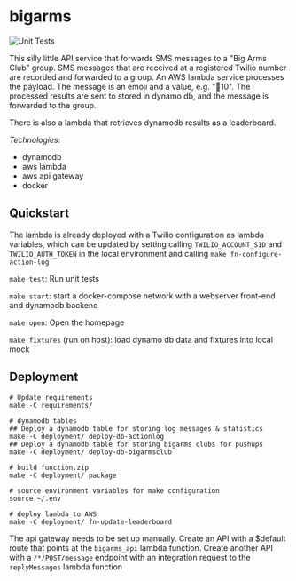 bigarms
=======

![Unit Tests](https://github.com/kindasimple/bigarms/actions/workflows/unit_test.yml/badge.svg)

This silly little API service that forwards SMS messages to a "Big Arms Club" group. SMS messages that are received at a registered Twilio number are recorded and forwarded to a group. An AWS lambda service processes the payload. The message is an emoji and a value, e.g. "💪10". The processed results are sent to stored in dynamo db, and the message is forwarded to the group.

There is also a lambda that retrieves dynamodb results as a leaderboard.

*Technologies:*

* dynamodb
* aws lambda
* aws api gateway
* docker

## Quickstart


The lambda is already deployed with a Twilio configuration as lambda variables, which can be updated by setting calling `TWILIO_ACCOUNT_SID` and `TWILIO_AUTH_TOKEN` in the local environment and calling `make fn-configure-action-log`

`make test`: Run unit tests

`make start`: start a docker-compose network with a webserver front-end and dynamodb backend

`make open`: Open the homepage

`make fixtures` (run on host): load dynamo db data and fixtures into local mock


## Deployment

```
# Update requirements
make -C requirements/

# dynamodb tables
## Deploy a dynamodb table for storing log messages & statistics
make -C deployment/ deploy-db-actionlog
## Deploy a dynamodb table for storing bigarms clubs for pushups
make -C deployment/ deploy-db-bigarmsclub

# build function.zip
make -C deployment/ package

# source environment variables for make configuration
source ~/.env

# deploy lambda to AWS
make -C deployment/ fn-update-leaderboard
```

The api gateway needs to be set up manually. Create an API with a $default route that points at the `bigarms_api` lambda function. Create another API with a `/*/POST/message` endpoint with an integration request to the `replyMessages` lambda function
